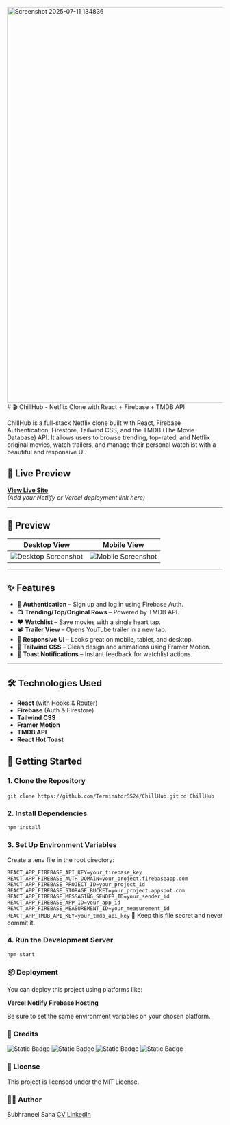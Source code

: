 <img width="1919" height="923" alt="Screenshot 2025-07-11 134836" src="https://github.com/user-attachments/assets/62270d36-3aea-494a-a385-7c287f79ea17" /># 🎬 ChillHub - Netflix Clone with React + Firebase + TMDB API

ChillHub is a full-stack Netflix clone built with React, Firebase Authentication, Firestore, Tailwind CSS, and the TMDB (The Movie Database) API. It allows users to browse trending, top-rated, and Netflix original movies, watch trailers, and manage their personal watchlist with a beautiful and responsive UI.

## 🚀 Live Preview

**[View Live Site](https://your-deployed-url.netlify.app/)**  
_(Add your Netlify or Vercel deployment link here)_

---

## 📸 Preview

| Desktop View                             | Mobile View                              |
| ---------------------------------------- | ---------------------------------------- |
| ![Desktop Screenshot](https://github.com/user-attachments/assets/762e7b8f-ab2d-4e5f-b2ba-818bf142bcf9) | ![Mobile Screenshot](https://github.com/user-attachments/assets/0d263488-cb9f-46c3-af4d-99e266bb79e4) |

---

## ✨ Features

- 🔐 **Authentication** – Sign up and log in using Firebase Auth.
- 📺 **Trending/Top/Original Rows** – Powered by TMDB API.
- ❤️ **Watchlist** – Save movies with a single heart tap.
- 📽️ **Trailer View** – Opens YouTube trailer in a new tab.
- 📱 **Responsive UI** – Looks great on mobile, tablet, and desktop.
- 🎨 **Tailwind CSS** – Clean design and animations using Framer Motion.
- 🔔 **Toast Notifications** – Instant feedback for watchlist actions.

---

## 🛠️ Technologies Used

- **React** (with Hooks & Router)
- **Firebase** (Auth & Firestore)
- **Tailwind CSS**
- **Framer Motion**
- **TMDB API**
- **React Hot Toast**

## 🔑 Getting Started

### 1. Clone the Repository

```git clone https://github.com/TerminatorSS24/ChillHub.git```
```cd ChillHub```
### 2. Install Dependencies

```npm install```
### 3. Set Up Environment Variables
Create a .env file in the root directory:

```REACT_APP_FIREBASE_API_KEY=your_firebase_key```
```REACT_APP_FIREBASE_AUTH_DOMAIN=your_project.firebaseapp.com```
```REACT_APP_FIREBASE_PROJECT_ID=your_project_id```
```REACT_APP_FIREBASE_STORAGE_BUCKET=your_project.appspot.com```
```REACT_APP_FIREBASE_MESSAGING_SENDER_ID=your_sender_id```
```REACT_APP_FIREBASE_APP_ID=your_app_id```
```REACT_APP_FIREBASE_MEASUREMENT_ID=your_measurement_id```
```REACT_APP_TMDB_API_KEY=your_tmdb_api_key```
🔐 Keep this file secret and never commit it.

### 4. Run the Development Server

```npm start```


### 📦 Deployment
You can deploy this project using platforms like:

**Vercel**
**Netlify**
**Firebase Hosting**

Be sure to set the same environment variables on your chosen platform.

### 🙌 Credits
![Static Badge](https://img.shields.io/badge/TMDB_API-blue)
![Static Badge](https://img.shields.io/badge/Firebase-yellow)
![Static Badge](https://img.shields.io/badge/Framer_Motion-red)
![Static Badge](https://img.shields.io/badge/Tailwind_CSS-purple)

### 📄 License
This project is licensed under the MIT License.

### 👨‍💻 Author
Subhraneel Saha
[CV](https://drive.google.com/file/d/1jlOcZbekBARkj1nJHo5U4wvkssNaVY6j/view?usp=drive_link)
[LinkedIn](https://www.linkedin.com/in/subhraneel-saha-9499ab253/)




